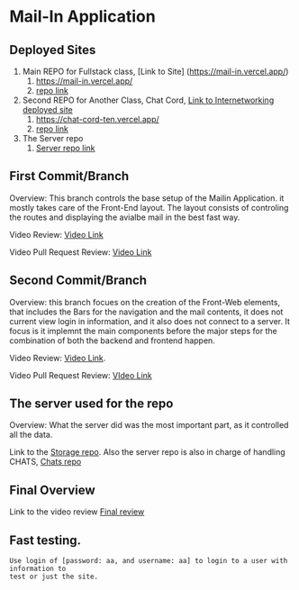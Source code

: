 # Mail-In Application

## Deployed Sites

1.  Main REPO for Fullstack class, [Link to Site] (https://mail-in.vercel.app/)
    1.  https://mail-in.vercel.app/
    2.  [repo link](https://github.com/Ahmed-Al-Badri/Mail-In)
2.  Second REPO for Another Class, Chat Cord, [Link to Internetworking deployed site](https://chat-cord-ten.vercel.app/)
    1.  https://chat-cord-ten.vercel.app/
    2.  [repo link](https://github.com/Ahmed-Al-Badri/ChatCord)
3.  The Server repo
    1.  [Server repo link](https://github.com/Ahmed-Al-Badri/ServerData)

## First Commit/Branch

Overview: This branch controls the base setup of the Mailin Application. it mostly takes care of the Front-End layout. The layout consists of controling the
routes and displaying the avialbe mail in the best fast way.

Video Review: [Video Link](https://pdx.zoom.us/rec/share/9vAKcSScc_Ow4CGVo79UWcsNe9xXhvdWovQq3VZh3sil3ZMetMt6oeWeh0SW2LYh.4ysknnmdq9TyIF1j?startTime=1740446815000)

Video Pull Request Review: [Video Link](https://pdx.zoom.us/rec/share/AXsbnTMd4Dlf0d7LM2vxORjYjefrezhyMiruovX7JiHb7aq5yeF2QwKUcC1g4akB.EDc9tIr89Hz2jkt7?startTime=1740619685000)

## Second Commit/Branch

Overview: this branch focues on the creation of the Front-Web elements, that includes the Bars for the navigation and the mail contents, it does not current view login in information, and it also does not connect to a server. It focus is it implemnt the main components before the major steps for the combination of both the backend and frontend happen.

Video Review: [Video Link](https://pdx.zoom.us/rec/share/wLWDArIbcKKiGKiBdfRMTLZvMZPFSX6UzQRN2nJH_Vr04O59q7c_3jzCBRGLX7H-.pVa_rjWqchCzHUK4?startTime=1741047614000).

Video Pull Request Review: [VIdeo Link](https://pdx.zoom.us/rec/share/jQfbVPyUwfgeSyYefUZgSJwumZVvg0MqaIfosfsp2-j3010tCZqj81oulKMVECdM.hu1CgQhuU5KCyH4O?startTime=1741132860000)

## The server used for the repo

Overview: What the server did was the most important part, as it controlled all
the data.

Link to the [Storage repo](https://github.com/Ahmed-Al-Badri/ServerData). Also
the server repo is also in charge of handling CHATS, [Chats repo](git@github.com:Ahmed-Al-Badri/ChatCord.git)

## Final Overview

Link to the video review [Final review](https://pdx.zoom.us/rec/share/_WFzD_Dc_5MmBc5mv_Xvha2QyZvBP8mwvnOZRMlm_rVRKq3EniQyoprkVMQsforx.1cTyeQCBVAornAXP?startTime=1742267791000)

## Fast testing.

    Use login of [password: aa, and username: aa] to login to a user with information to
    test or just the site.
